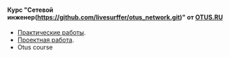 #### Курс "Сетевой инженер(https://github.com/livesurffer/otus_network.git)" от [OTUS.RU](https://otus.ru/)

 - [Практические работы](labs/).
 - [Проектная работа](final/).
 - Otus course
